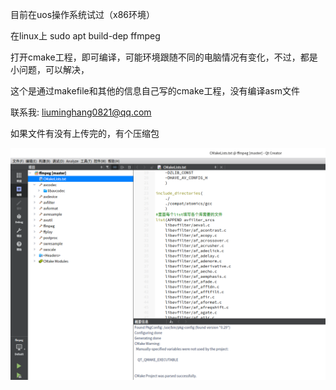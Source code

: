 目前在uos操作系统试过（x86环境）

在linux上 sudo apt build-dep ffmpeg

打开cmake工程，即可编译，可能环境跟随不同的电脑情况有变化，不过，都是小问题，可以解决，

这个是通过makefile和其他的信息自己写的cmake工程，没有编译asm文件

联系我:
liuminghang0821@qq.com

如果文件有没有上传完的，有个压缩包



![1](1-1611913988902.png)